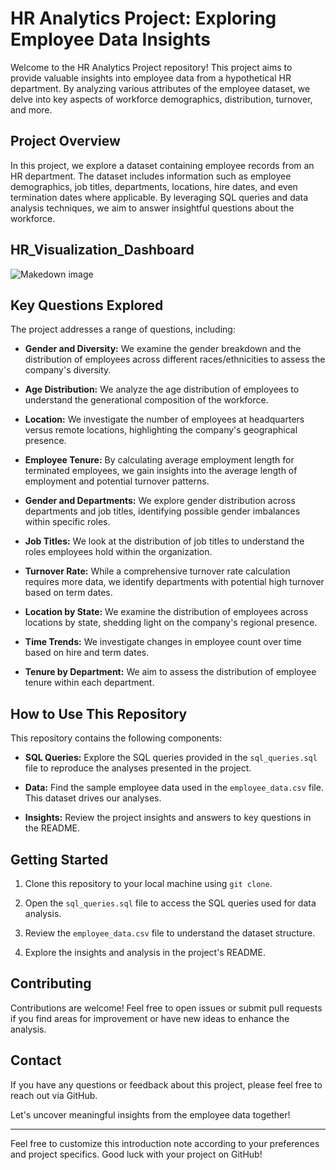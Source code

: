 # HR Analytics Project: Exploring Employee Data Insights

Welcome to the HR Analytics Project repository! This project aims to provide valuable insights into employee data from a hypothetical HR department. By analyzing various attributes of the employee dataset, we delve into key aspects of workforce demographics, distribution, turnover, and more.

## Project Overview

In this project, we explore a dataset containing employee records from an HR department. The dataset includes information such as employee demographics, job titles, departments, locations, hire dates, and even termination dates where applicable. By leveraging SQL queries and data analysis techniques, we aim to answer insightful questions about the workforce.

## HR_Visualization_Dashboard

![Makedown image]()

## Key Questions Explored

The project addresses a range of questions, including:

- **Gender and Diversity:** We examine the gender breakdown and the distribution of employees across different races/ethnicities to assess the company's diversity.

- **Age Distribution:** We analyze the age distribution of employees to understand the generational composition of the workforce.

- **Location:** We investigate the number of employees at headquarters versus remote locations, highlighting the company's geographical presence.

- **Employee Tenure:** By calculating average employment length for terminated employees, we gain insights into the average length of employment and potential turnover patterns.

- **Gender and Departments:** We explore gender distribution across departments and job titles, identifying possible gender imbalances within specific roles.

- **Job Titles:** We look at the distribution of job titles to understand the roles employees hold within the organization.

- **Turnover Rate:** While a comprehensive turnover rate calculation requires more data, we identify departments with potential high turnover based on term dates.

- **Location by State:** We examine the distribution of employees across locations by state, shedding light on the company's regional presence.

- **Time Trends:** We investigate changes in employee count over time based on hire and term dates.

- **Tenure by Department:** We aim to assess the distribution of employee tenure within each department.

## How to Use This Repository

This repository contains the following components:

- **SQL Queries:** Explore the SQL queries provided in the `sql_queries.sql` file to reproduce the analyses presented in the project.

- **Data:** Find the sample employee data used in the `employee_data.csv` file. This dataset drives our analyses.

- **Insights:** Review the project insights and answers to key questions in the README.

## Getting Started

1. Clone this repository to your local machine using `git clone`.

2. Open the `sql_queries.sql` file to access the SQL queries used for data analysis.

3. Review the `employee_data.csv` file to understand the dataset structure.

4. Explore the insights and analysis in the project's README.

## Contributing

Contributions are welcome! Feel free to open issues or submit pull requests if you find areas for improvement or have new ideas to enhance the analysis.

## Contact

If you have any questions or feedback about this project, please feel free to reach out via GitHub.

Let's uncover meaningful insights from the employee data together!

---

Feel free to customize this introduction note according to your preferences and project specifics. Good luck with your project on GitHub!
